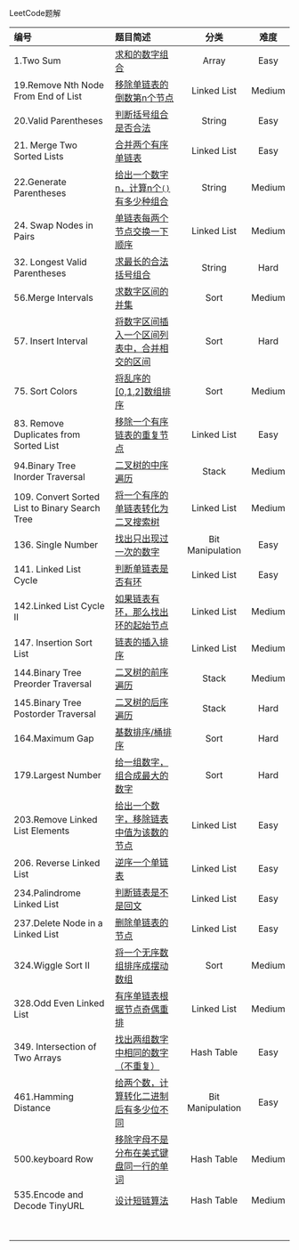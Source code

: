 LeetCode题解

| 编号                                       | 题目简述                                     |        分类        |   难度   |
| :--------------------------------------- | :--------------------------------------- | :--------------: | :----: |
| 1.Two Sum                                | [求和的数字组合](https://github.com/paomiange/LeetCode/tree/master/Array/1.Two%20Sum) |      Array       |  Easy  |
| 19.Remove Nth Node From End of List      | [移除单链表的倒数第n个节点](https://github.com/paomiange/LeetCode/tree/master/Linked%20List/19.Remove%20Nth%20Node%20From%20End%20of%20List) |   Linked List    | Medium |
| 20.Valid Parentheses                     | [判断括号组合是否合法](https://github.com/paomiange/LeetCode/tree/master/String/20.Valid%20Parentheses) |      String      |  Easy  |
| 21. Merge Two Sorted Lists               | [合并两个有序单链表](https://github.com/paomiange/LeetCode/tree/master/Linked%20List/21.Merge%20Two%20Sorted%20Lists) |   Linked List    |  Easy  |
| 22.Generate Parentheses                  | [ 给出一个数字n，计算n个`()`有多少种组合](https://github.com/paomiange/LeetCode/tree/master/String/22.Generate%20Parentheses) |      String      | Medium |
| 24. Swap Nodes in Pairs                  | [单链表每两个节点交换一下顺序](https://github.com/paomiange/LeetCode/tree/master/Linked%20List/24.Swap%20Nodes%20in%20Pairs) |   Linked List    | Medium |
| 32. Longest Valid Parentheses            | [求最长的合法括号组合](https://github.com/paomiange/LeetCode/tree/master/String/32.Longest%20Valid%20Parentheses) |      String      |  Hard  |
| 56.Merge Intervals                       | [求数字区间的并集](https://github.com/paomiange/LeetCode/tree/master/Sort/56.Merge%20Intervals) |       Sort       | Medium |
| 57. Insert Interval                      | [将数字区间插入一个区间列表中，合并相交的区间](https://github.com/paomiange/LeetCode/tree/master/Sort/57.Insert%20Interval) |       Sort       |  Hard  |
| 75. Sort Colors                          | [ 将乱序的[0,1,2]数组排序](https://github.com/paomiange/LeetCode/tree/master/Sort/75.Sort%20Colors) |       Sort       | Medium |
| 83. Remove Duplicates from Sorted List   | [移除一个有序链表的重复节点](https://github.com/paomiange/LeetCode/tree/master/Linked%20List/83.Remove%20Duplicates%20from%20Sorted%20List) |   Linked List    |  Easy  |
| 94.Binary Tree Inorder Traversal         | [二叉树的中序遍历](https://github.com/paomiange/LeetCode/tree/master/Stack/94.Binary%20Tree%20Inorder%20Traversal) |      Stack       | Medium |
| 109. Convert Sorted List to Binary Search Tree | [将一个有序的单链表转化为二叉搜索树](https://github.com/paomiange/LeetCode/tree/master/Linked%20List/109.Convert%20Sorted%20List%20to%20Binary%20Search%20Tree) |   Linked List    | Medium |
| 136. Single Number                       | [找出只出现过一次的数字](https://github.com/paomiange/LeetCode/tree/master/Bit%20Manipulation/136.Single%20Number) | Bit Manipulation |  Easy  |
| 141. Linked List Cycle                   | [判断单链表是否有环](https://github.com/paomiange/LeetCode/tree/master/Linked%20List/141.Linked%20List%20Cycle) |   Linked List    |  Easy  |
| 142.Linked List Cycle II                 | [如果链表有环，那么找出环的起始节点](https://github.com/paomiange/LeetCode/tree/master/Linked%20List/142.Linked%20List%20Cycle%20II) |   Linked List    | Medium |
| 147. Insertion Sort List                 | [链表的插入排序](https://github.com/paomiange/LeetCode/tree/master/Linked%20List/147.Insertion%20Sort%20List) |   Linked List    | Medium |
| 144.Binary Tree Preorder Traversal       | [二叉树的前序遍历](https://github.com/paomiange/LeetCode/tree/master/Stack/144.Binary%20Tree%20Preorder%20Traversal) |      Stack       | Medium |
| 145.Binary Tree Postorder Traversal      | [二叉树的后序遍历](https://github.com/paomiange/LeetCode/tree/master/Stack/145.Binary%20Tree%20Postorder%20Traversal) |      Stack       |  Hard  |
| 164.Maximum Gap                          | [基数排序/桶排序](https://github.com/paomiange/LeetCode/tree/master/Sort/164.Maximum%20Gap) |       Sort       |  Hard  |
| 179.Largest Number                       | [ 给一组数字，组合成最大的数字](https://github.com/paomiange/LeetCode/tree/master/Sort/179.Largest%20Number) |       Sort       |  Hard  |
| 203.Remove Linked List Elements          | [给出一个数字，移除链表中值为该数的节点](https://github.com/paomiange/LeetCode/tree/master/Linked%20List/203.Remove%20Linked%20List%20Elements) |   Linked List    |  Easy  |
| 206. Reverse Linked List                 | [逆序一个单链表](https://github.com/paomiange/LeetCode/tree/master/Linked%20List/206.Reverse%20Linked%20List) |   Linked List    |  Easy  |
| 234.Palindrome Linked List               | [判断链表是不是回文](https://github.com/paomiange/LeetCode/tree/master/Linked%20List/234.Palindrome%20Linked%20List) |   Linked List    |  Easy  |
| 237.Delete Node in a Linked List         | [删除单链表的节点](https://github.com/paomiange/LeetCode/tree/master/Linked%20List/237.Delete%20Node%20in%20a%20Linked%20List) |   Linked List    |  Easy  |
| 324.Wiggle Sort II                       | [将一个无序数组排序成摆动数组](https://github.com/paomiange/LeetCode/tree/master/Sort/324.Wiggle%20Sort%20II) |       Sort       | Medium |
| 328.Odd Even Linked List                 | [有序单链表根据节点奇偶重排](https://github.com/paomiange/LeetCode/tree/master/Linked%20List/328.Odd%20Even%20Linked%20List) |   Linked List    | Medium |
| 349. Intersection of Two Arrays          | [找出两组数字中相同的数字（不重复）](https://github.com/paomiange/LeetCode/tree/master/Hash%20Table/349.Intersection%20of%20Two%20Arrays) |    Hash Table    |  Easy  |
| 461.Hamming Distance                     | [给两个数，计算转化二进制后有多少位不同](https://github.com/paomiange/LeetCode/tree/master/Bit%20Manipulation/461.Hamming%20Distance) | Bit Manipulation |  Easy  |
| 500.keyboard Row                         | [移除字母不是分布在美式键盘同一行的单词](https://github.com/paomiange/LeetCode/tree/master/Hash%20Table/500.Keyboard%20Row) |    Hash Table    | Medium |
| 535.Encode and Decode TinyURL            | [设计短链算法](https://github.com/paomiange/LeetCode/tree/master/Hash%20Table/535.Encode%20and%20Decode%20TinyURL) |    Hash Table    | Medium |
|                                          |                                          |                  |        |
|                                          |                                          |                  |        |
|                                          |                                          |                  |        |
|                                          |                                          |                  |        |
|                                          |                                          |                  |        |
|                                          |                                          |                  |        |
|                                          |                                          |                  |        |
|                                          |                                          |                  |        |

